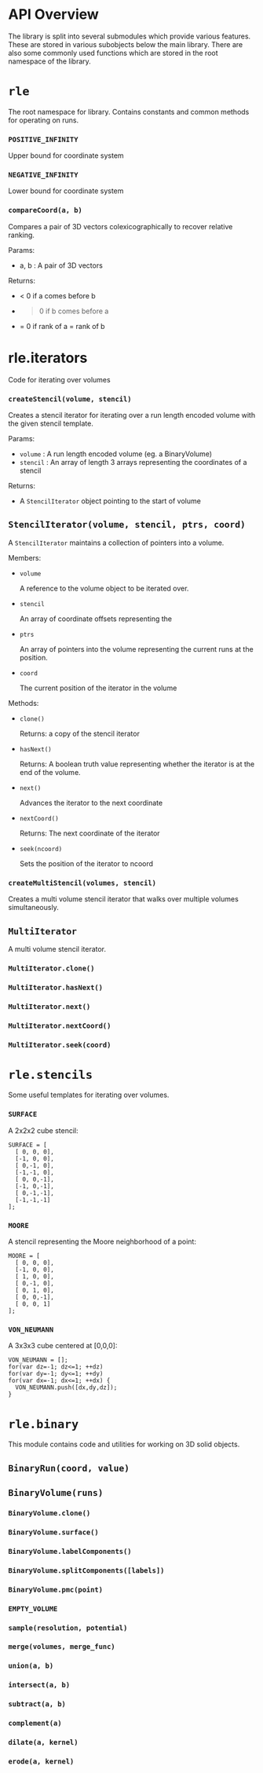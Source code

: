 # API Overview #

The library is split into several submodules which provide various features.  These are stored in various subobjects below the main library.  There are also some commonly used functions which are stored in the root namespace of the library.

# `rle` #

The root namespace for library.  Contains constants and common methods for operating on runs.

### `POSITIVE_INFINITY`

Upper bound for coordinate system

### `NEGATIVE_INFINITY`

Lower bound for coordinate system

### `compareCoord(a, b)`

Compares a pair of 3D vectors colexicographically to recover relative ranking.

Params:
* a, b : A pair of 3D vectors

Returns:
* < 0 if a comes before b
* > 0 if b comes before a
* = 0 if rank of a = rank of b


# rle.iterators #

Code for iterating over volumes

### `createStencil(volume, stencil)`

Creates a stencil iterator for iterating over a run length encoded volume with the given stencil template.

Params:
* `volume`  : A run length encoded volume (eg. a BinaryVolume)
* `stencil` : An array of length 3 arrays representing the coordinates of a stencil

Returns:
* A `StencilIterator` object pointing to the start of volume


## `StencilIterator(volume, stencil, ptrs, coord)`

A `StencilIterator` maintains a collection of pointers into a volume.

Members:

* `volume` 

    A reference to the volume object to be iterated over.

* `stencil`

    An array of coordinate offsets representing the

* `ptrs`

    An array of pointers into the volume representing the current runs at the position.

* `coord`

    The current position of the iterator in the volume

Methods:

* `clone()`

    Returns: a copy of the stencil iterator

* `hasNext()`
  
    Returns: A boolean truth value representing whether the iterator is at the end of the volume.
    
* `next()`
  
    Advances the iterator to the next coordinate
    
* `nextCoord()`

    Returns: The next coordinate of the iterator

* `seek(ncoord)`

    Sets the position of the iterator to ncoord




### `createMultiStencil(volumes, stencil)`

Creates a multi volume stencil iterator that walks over multiple volumes simultaneously.


## `MultiIterator`

A multi volume stencil iterator.

### `MultiIterator.clone()`

### `MultiIterator.hasNext()`

### `MultiIterator.next()`

### `MultiIterator.nextCoord()`

### `MultiIterator.seek(coord)`


# `rle.stencils` #

Some useful templates for iterating over volumes.

### `SURFACE`

A 2x2x2 cube stencil:
    
    SURFACE = [
      [ 0, 0, 0],
      [-1, 0, 0],
      [ 0,-1, 0],
      [-1,-1, 0],
      [ 0, 0,-1],
      [-1, 0,-1],
      [ 0,-1,-1],
      [-1,-1,-1]
    ];

### `MOORE`

A stencil representing the Moore neighborhood of a point:

    MOORE = [
      [ 0, 0, 0],
      [-1, 0, 0],
      [ 1, 0, 0],
      [ 0,-1, 0],
      [ 0, 1, 0],
      [ 0, 0,-1],
      [ 0, 0, 1]
    ];

### `VON_NEUMANN`

A 3x3x3 cube centered at [0,0,0]:

    VON_NEUMANN = [];
    for(var dz=-1; dz<=1; ++dz)
    for(var dy=-1; dy<=1; ++dy)
    for(var dx=-1; dx<=1; ++dx) {
      VON_NEUMANN.push([dx,dy,dz]);
    }


# `rle.binary` #

This module contains code and utilities for working on 3D solid objects.


## `BinaryRun(coord, value)`


## `BinaryVolume(runs)`

### `BinaryVolume.clone()`

### `BinaryVolume.surface()`

### `BinaryVolume.labelComponents()`

### `BinaryVolume.splitComponents([labels])`

### `BinaryVolume.pmc(point)`


### `EMPTY_VOLUME`


### `sample(resolution, potential)`

### `merge(volumes, merge_func)`

### `union(a, b)`

### `intersect(a, b)`

### `subtract(a, b)`

### `complement(a)`

### `dilate(a, kernel)`

### `erode(a, kernel)`

